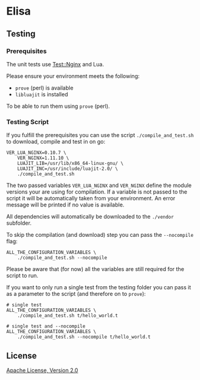 # Elisa

## Testing

### Prerequisites

The unit tests use [Test::Nginx](http://github.com/agentzh/test-nginx) and Lua.

Please ensure your environment meets the following:

- `prove` (perl) is available
- `libluajit` is installed

To be able to run them using `prove` (perl).

### Testing Script

If you fulfill the prerequisites you can use the script `./compile_and_test.sh`
to download, compile and test in on go:

```shell
VER_LUA_NGINX=0.10.7 \
    VER_NGINX=1.11.10 \
    LUAJIT_LIB=/usr/lib/x86_64-linux-gnu/ \
    LUAJIT_INC=/usr/include/luajit-2.0/ \
    ./compile_and_test.sh
```

The two passed variables `VER_LUA_NGINX` and `VER_NGINX` define the module
versions your are using for compilation. If a variable is not passed to the
script it will be automatically taken from your environment. An error
message will be printed if no value is available.

All dependencies will automatically be downloaded to the `./vendor` subfolder.

To skip the compilation (and download) step you can pass the `--nocompile` flag:

```shell
ALL_THE_CONFIGURATION_VARIABLES \
    ./compile_and_test.sh --nocompile
```

Please be aware that (for now) all the variables are still required for the
script to run.

If you want to only run a single test from the testing folder you can pass it
as a parameter to the script (and therefore on to `prove`):

```shell
# single test
ALL_THE_CONFIGURATION_VARIABLES \
    ./compile_and_test.sh t/hello_world.t

# single test and --nocompile
ALL_THE_CONFIGURATION_VARIABLES \
    ./compile_and_test.sh --nocompile t/hello_world.t
```


## License

[Apache License, Version 2.0](http://www.apache.org/licenses/LICENSE-2.0)
